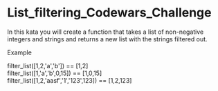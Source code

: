 # List_filtering_Codewars_Challenge

In this kata you will create a function that takes a list of non-negative integers and strings and returns a new list with the strings filtered out.

Example

filter_list([1,2,'a','b']) == [1,2]
<br>
filter_list([1,'a','b',0,15]) == [1,0,15]
<br>
filter_list([1,2,'aasf','1','123',123]) == [1,2,123]
